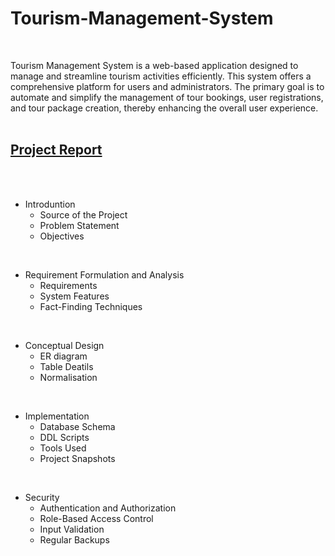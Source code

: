 # Tourism-Management-System
<br />

Tourism Management System is a web-based application designed to manage and streamline tourism activities efficiently. This system offers a comprehensive platform for users and administrators. The primary goal is to automate and simplify the management of tour bookings, user registrations, and tour package creation, thereby enhancing the overall user experience. 
<br /><br />

## [Project Report](/Report.pdf)
<br /><br />

* Introduntion
  - Source of the Project
  - Problem Statement
  - Objectives
<br />

* Requirement Formulation and Analysis
  - Requirements
  - System Features
  - Fact-Finding Techniques
<br />

* Conceptual Design
  - ER diagram
  - Table Deatils
  - Normalisation
<br />

* Implementation
  - Database Schema
  - DDL Scripts
  - Tools Used
  - Project Snapshots
<br />

* Security
  - Authentication and Authorization
  - Role-Based Access Control
  - Input Validation
  - Regular Backups
<br /><br />

